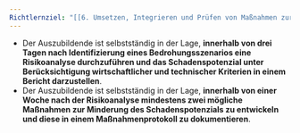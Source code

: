 ```yaml
---
Richtlernziel: "[[6. Umsetzen, Integrieren und Prüfen von Maßnahmen zur IT-Sicherheit und zum Datenschutz]]"
---
```

- Der Auszubildende ist selbstständig in der Lage, **innerhalb von drei Tagen nach Identifizierung eines Bedrohungsszenarios eine Risikoanalyse durchzuführen und das Schadenspotenzial unter Berücksichtigung wirtschaftlicher und technischer Kriterien in einem Bericht darzustellen**.
- Der Auszubildende ist selbstständig in der Lage, **innerhalb von einer Woche nach der Risikoanalyse mindestens zwei mögliche Maßnahmen zur Minderung des Schadenspotenzials zu entwickeln und diese in einem Maßnahmenprotokoll zu dokumentieren**.